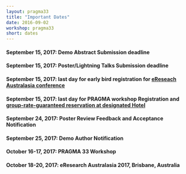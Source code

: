 ```yaml
---
layout: pragma33
title: "Important Dates"
date: 2016-09-02
workshop: pragma33
short: dates
---
```


#### September 15, 2017: Demo Abstract Submission deadline

#### September 15, 2017: Poster/Lightning Talks Submission deadline

#### September 15, 2017: last day for early bird registration for [eReseach Australasia conference](https://conference.eresearch.edu.au/registration-2017/)

#### September 15, 2017: last day for PRAGMA workshop Registration and [group-rate-guaranteed reservation at designated Hotel](https://conference.eresearch.edu.au/2017-accommodation-brisbane/)

#### September 24, 2017: Poster Review Feedback and Acceptance Notification

#### September 25, 2017: Demo Author Notification

#### October 16-17, 2017: PRAGMA 33 Workshop

#### October 18-20, 2017: eResearch Australasia 2017, Brisbane, Australia

